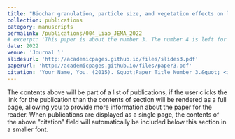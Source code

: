 ```yaml
---
title: "Biochar granulation, particle size, and vegetation effects on leachate water quality from a green roof substrate"
collection: publications
category: manuscripts
permalink: /publications/004_Liao_JEMA_2022
# excerpt: 'This paper is about the number 3. The number 4 is left for future work.'
date: 2022
venue: 'Journal 1'
slidesurl: 'http://academicpages.github.io/files/slides3.pdf'
paperurl: 'http://academicpages.github.io/files/paper3.pdf'
citation: 'Your Name, You. (2015). &quot;Paper Title Number 3.&quot; <i>Journal 1</i>. 1(3).'
---
```


The contents above will be part of a list of publications, if the user clicks the link for the publication than the contents of section will be rendered as a full page, allowing you to provide more information about the paper for the reader. When publications are displayed as a single page, the contents of the above "citation" field will automatically be included below this section in a smaller font.